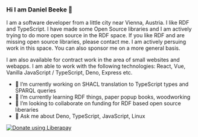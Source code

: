 ### Hi I am Daniel Beeke 👋

I am a software developer from a little city near Vienna, Austria. I like RDF and TypeScript. I have made some Open Source libraries and I am actively trying to do more open source in the RDF space. If you like RDF and are missing open source libraries, please contact me. I am actively persuing work in this space. You can also sponsor me on a more general basis.

I am also available for contract work in the area of small websites and webapps. I am able to work with the following technologies: React, Vue, Vanilla JavaScript / TypeScript, Deno, Express etc.

- 🔭 I’m currently working on SHACL translation to TypeScript types and SPARQL queries
- 🌱 I’m currently learning RDF things, paper popup books, woodworking  
- 👯 I’m looking to collaborate on funding for RDF based open source liberaries
- 💬 Ask me about Deno, TypeScript, JavaScript, Linux

<a href="https://liberapay.com/danielbeeke/donate"><img alt="Donate using Liberapay" src="https://liberapay.com/assets/widgets/donate.svg"></a>

